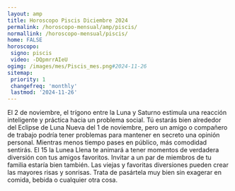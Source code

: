```yaml
---
layout: amp
title: Horoscopo Piscis Diciembre 2024 
permalink: /horoscopo-mensual/amp/piscis/
normallink: /horoscopo-mensual/piscis/
home: FALSE
horoscopo:
 signo: piscis
 video: -DQpmrrAIeU
ogimg: /images/mes/Piscis_mes.png#2024-11-26
sitemap:
 priority: 1
 changefreq: 'monthly'
 lastmod: '2024-11-26'
---
```



El 2 de noviembre, el trígono entre la Luna y Saturno estimula una reacción inteligente y práctica hacia un problema social. Tú estarás bien alrededor del Eclipse de Luna Nueva del 1 de noviembre, pero un amigo o compañero de trabajo podría tener problemas para mantener en secreto una opinión personal. Mientras menos tiempo pases en público, más comodidad sentirás. El 15 la Lunea Llena te animará a tener momentos de verdadera diversión con tus amigos favoritos. Invitar a un par de miembros de tu familia estaría bien también. Las viejas y favoritas diversiones pueden crear las mayores risas y sonrisas. Trata de pasártela muy bien sin exagerar en comida, bebida o cualquier otra cosa.